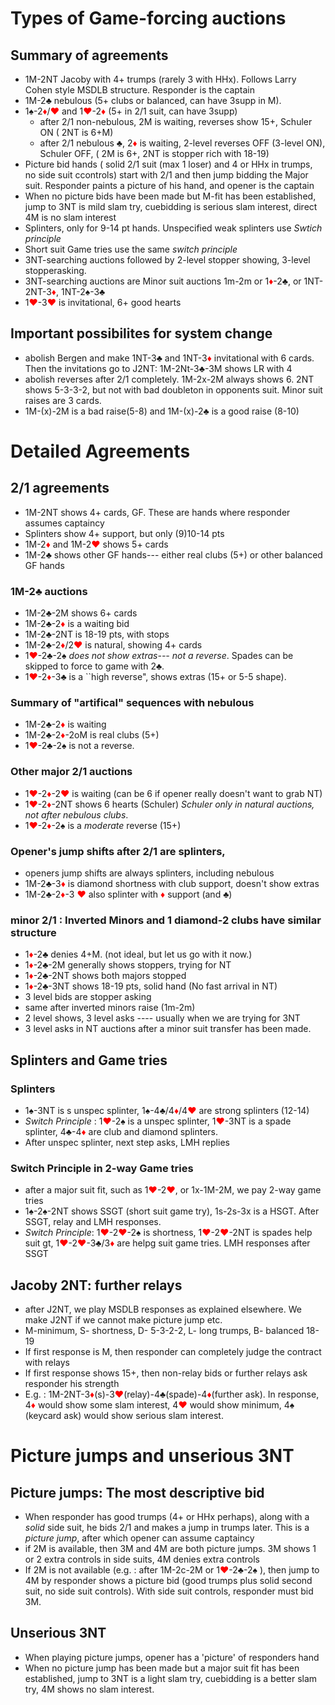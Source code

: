 # Types of Game-forcing auctions

## Summary of agreements

- 1M-2NT Jacoby with 4+ trumps (rarely 3 with HHx). Follows Larry Cohen style MSDLB structure. Responder is the captain
- 1M-2♣ nebulous  (5+ clubs or balanced, can have 3supp in M). 
- 1♠-2<span style="color:red;">♦</span>/<span style="color:red;">♥</span>  and 1<span style="color:red;">♥</span>-2<span style="color:red;">♦</span> (5+ in 2/1 suit, can have 3supp)
  - after 2/1 non-nebulous, 2M is waiting, reverses show 15+, Schuler ON ( 2NT is 6+M)
  - after 2/1 nebulous ♣,  2<span style="color:red;">♦</span> is waiting, 2-level reverses OFF (3-level ON), Schuler OFF, ( 2M is 6+, 2NT is stopper rich with 18-19)
- Picture bid hands ( solid 2/1 suit (max 1 loser)  and  4 or HHx in trumps, no side suit ccontrols) start with 2/1 and then jump bidding the Major suit.  Responder paints a picture of his hand, and opener is the captain
- When no picture bids have been made but M-fit has been established, jump to 3NT is mild slam try, cuebidding is serious slam interest, direct 4M is no slam interest
- Splinters, only for 9-14 pt hands.  Unspecified weak splinters use *Swtich principle*
- Short suit Game tries use the same *switch principle*
- 3NT-searching auctions  followed by 2-level stopper showing, 3-level stopperasking. 
- 3NT-searching  auctions are Minor suit auctions 1m-2m or 1<span style="color:red;">♦</span>-2♣, or 1NT-2NT-3<span style="color:red;">♦</span>, 1NT-2♠-3♣
- 1<span style="color:red;">♥</span>-3<span style="color:red;">♥</span> is invitational, 6+ good hearts


## Important possibilites for system change
  - abolish Bergen and make 1NT-3♣ and 1NT-3<span style="color:red;">♦</span> invitational with 6 cards. Then the invitations go to J2NT: 1M-2Nt-3♣-3M shows LR with 4
  - abolish reverses after 2/1 completely. 1M-2x-2M always shows 6. 2NT shows 5-3-3-2, but not with bad doubleton in opponents suit. Minor suit raises are 3 cards.
  - 1M-(x)-2M is a bad raise(5-8) and 1M-(x)-2♣ is a good raise (8-10)
   


# Detailed Agreements
  

## 2/1 agreements 
  - 1M-2NT shows 4+ cards, GF. These are hands where responder assumes captaincy
  - Splinters show 4+ support, but only (9)10-14 pts
  - 1M-2<span style="color:red;">♦</span> and 1M-2<span style="color:red;">♥</span> shows 5+ cards 
  - 1M-2♣ shows other GF hands--- either real clubs (5+) or other balanced GF hands

### 1M-2♣ auctions
  - 1M-2♣-2M shows 6+ cards
  - 1M-2♣-2<span style="color:red;">♦</span> is a waiting bid
  - 1M-2♣-2NT is 18-19 pts, with stops
  - 1M-2♣-2<span style="color:red;">♦</span>/2<span style="color:red;">♥</span> is natural, showing 4+ cards
  - 1<span style="color:red;">♥</span>-2♣-2♠ *does not show extras--- not a reverse*. Spades can be skipped to force to game with 2♣.
  - 1<span style="color:red;">♥</span>-2<span style="color:red;">♦</span>-3♣ is a ``high reverse", shows extras (15+ or  5-5 shape).

### Summary of "artifical" sequences with nebulous
  - 1M-2♣-2<span style="color:red;">♦</span> is waiting
  - 1M-2♣-2<span style="color:red;">♦</span>-2oM is real clubs (5+)
  - 1<span style="color:red;">♥</span>-2♣-2♠ is not a reverse.

### Other major 2/1 auctions
   - 1<span style="color:red;">♥</span>-2<span style="color:red;">♦</span>-2<span style="color:red;">♥</span> is waiting (can be 6 if opener really doesn't want to grab NT)
   - 1<span style="color:red;">♥</span>-2<span style="color:red;">♦</span>-2NT shows 6 hearts (Schuler) *Schuler only in natural auctions, not after nebulous clubs*.
   - 1<span style="color:red;">♥</span>-2<span style="color:red;">♦</span>-2♠ is a *moderate* reverse (15+)


### Opener's jump shifts after 2/1 are splinters, 
  - openers jump shifts are always splinters, including nebulous
  - 1M-2♣-3<span style="color:red;">♦</span> is diamond shortness with club support, doesn't show extras
  - 1M-2♣-2<span style="color:red;">♦</span>-3 <span style="color:red;">♥</span> also splinter with <span style="color:red;">♦</span> support (and ♣)

### minor 2/1 : Inverted Minors and 1 diamond-2 clubs have similar structure
  - 1<span style="color:red;">♦</span>-2♣ denies 4+M. (not ideal, but let us go with it now.)
  - 1<span style="color:red;">♦</span>-2♣-2M generally shows stoppers, trying for NT
  - 1<span style="color:red;">♦</span>-2♣-2NT shows both majors stopped
  - 1<span style="color:red;">♦</span>-2♣-3NT shows 18-19 pts, solid hand (No fast arrival in NT)
  - 3 level bids are stopper asking
  - same after inverted minors raise (1m-2m)
  - 2 level shows, 3 level asks ---- usually when we are trying for 3NT
  - 3 level asks in NT auctions after a minor suit transfer has been made.


##  Splinters and Game tries 

### Splinters 
  - 1♠-3NT is s unspec splinter, 1♠-4♣/4<span style="color:red;">♦</span>/4<span style="color:red;">♥</span> are strong splinters (12-14)
  - *Switch Principle* : 1<span style="color:red;">♥</span>-2♠ is a unspec splinter, 1<span style="color:red;">♥</span>-3NT is a spade splinter, 4♣-4<span style="color:red;">♦</span> are club and diamond splinters.
  - After unspec splinter, next step asks, LMH replies
### Switch Principle in 2-way Game tries
  - after a major suit fit, such as 1<span style="color:red;">♥</span>-2<span style="color:red;">♥</span>, or 1x-1M-2M, we pay 2-way game tries
  -  1♠-2♠-2NT shows SSGT (short suit game try), 1s-2s-3x is a HSGT. After SSGT, relay and LMH responses.
  -  *Switch Principle*: 1<span style="color:red;">♥</span>-2<span style="color:red;">♥</span>-2♠ is shortness, 1<span style="color:red;">♥</span>-2<span style="color:red;">♥</span>-2NT is spades help suit gt, 1<span style="color:red;">♥</span>-2<span style="color:red;">♥</span>-3♣/3<span style="color:red;">♦</span> are helpg suit game tries. LMH responses after SSGT
  



## Jacoby 2NT: further relays
   - after J2NT, we play MSDLB responses as explained elsewhere. We make J2NT if we cannot make picture jump etc.
   - M-minimum, S- shortness, D- 5-3-2-2, L- long trumps, B- balanced 18-19
   - If first response is M, then responder can completely judge the contract with relays
   - If first response shows 15+, then non-relay bids or further relays ask responder his strength
   - E.g. : 1M-2NT-3<span style="color:red;">♦</span>(s)-3<span style="color:red;">♥</span>(relay)-4♣(spade)-4<span style="color:red;">♦</span>(further ask). In response, 4<span style="color:red;">♦</span> would show some slam interest, 4<span style="color:red;">♥</span> would show minimum, 4♠ (keycard ask) would show serious slam interest.


# Picture jumps and unserious 3NT

## Picture jumps: The most descriptive bid
   - When responder has good trumps (4+ or HHx perhaps), along with a *solid* side suit, he bids 2/1 and makes a jump in trumps later. This is a *picture jump*, after which opener can assume captaincy
   - if 2M is available, then 3M and 4M are both picture jumps. 3M shows 1 or 2 extra controls in side suits, 4M denies extra controls
   - If 2M is not available (e.g. : after 1M-2c-2M or 1<span style="color:red;">♥</span>-2♣-2♠ ), then jump to 4M by responder shows a picture bid (good trumps plus solid second suit, no side suit controls). With side suit controls, responder must bid 3M.

## Unserious 3NT
 - When playing picture jumps, opener has a 'picture' of responders hand
 - When no picture jump has been made but a major suit fit has been established, jump to 3NT is a light slam try, cuebidding is a better slam try, 4M shows  no slam interest.





